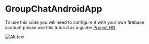 # GroupChatAndroidApp
To use this code you will need to configure it with your own firebase account please use this tutorial as a guide: <a href = "https://projecthn.000webhostapp.com/article/9">Project HN</a>

![Alt text](https://projecthn.000webhostapp.com/storage/articles/1/9/group_chat_screenshot.png)

